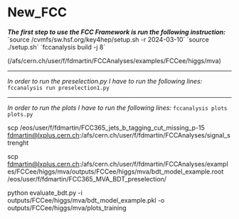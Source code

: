 # New_FCC
**_The first step to use the FCC Framework is run the following instruction:_**
 ´source /cvmfs/sw.hsf.org/key4hep/setup.sh -r 2024-03-10´
 ´source ./setup.sh´
´fccanalysis build -j 8´

 (/afs/cern.ch/user/f/fdmartin/FCCAnalyses/examples/FCCee/higgs/mva)
 ___
_In order to run the preselection.py I have to run the following lines:_
`fccanalysis run preselection1.py`
___
_In order to run the plots I have to run the following lines:_
`fccanalysis plots plots.py`


scp /eos/user/f/fdmartin/FCC365_jets_b_tagging_cut_missing_p-15 fdmartin@lxplus.cern.ch:/afs/cern.ch/user/f/fdmartin/FCCAnalyses/signal_strenght


scp fdmartin@lxplus.cern.ch:/afs/cern.ch/user/f/fdmartin/FCCAnalyses/examples/FCCee/higgs/mva/outputs/FCCee/higgs/mva/bdt_model_example.root /eos/user/f/fdmartin/FCC365_MVA_BDT_preselection/

python evaluate_bdt.py -i outputs/FCCee/higgs/mva/bdt_model_example.pkl -o outputs/FCCee/higgs/mva/plots_training
